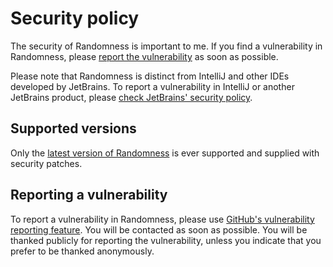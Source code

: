 # Security policy
The security of Randomness is important to me.
If you find a vulnerability in Randomness, please [report the vulnerability](https://github.com/FWDekker/intellij-randomness/security/advisories/new) as soon as possible.

Please note that Randomness is distinct from IntelliJ and other IDEs developed by JetBrains.
To report a vulnerability in IntelliJ or another JetBrains product, please [check JetBrains' security policy](https://www.jetbrains.com/privacy-security/).

## Supported versions
Only the [latest version of Randomness](https://github.com/FWDekker/intellij-randomness/releases/latest) is ever supported and supplied with security patches.

## Reporting a vulnerability
To report a vulnerability in Randomness, please use [GitHub's vulnerability reporting feature](https://github.com/FWDekker/intellij-randomness/security/advisories/new).
You will be contacted as soon as possible.
You will be thanked publicly for reporting the vulnerability, unless you indicate that you prefer to be thanked anonymously.
